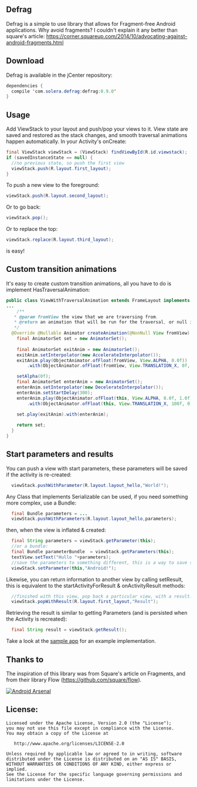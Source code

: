 Defrag
---
Defrag is a simple to use library that allows for Fragment-free Android applications. Why avoid fragments? I couldn't explain it any better than square's article: https://corner.squareup.com/2014/10/advocating-against-android-fragments.html

Download
---

Defrag is available in the jCenter repository:

```java
dependencies {
  compile 'com.solera.defrag:defrag:0.9.0'
}
```

Usage
-----

Add ViewStack to your layout and push/pop your views to it. View state are saved and restored as the
stack changes, and smooth traversal animations happen automatically. In your Activity's onCreate:

```java
final ViewStack viewStack = (ViewStack) findViewById(R.id.viewstack);
if (savedInstanceState == null) {
  //no previous state, so push the first view
  viewStack.push(R.layout.first_layout);
}
```

To push a new view to the foreground:
```java
viewStack.push(R.layout.second_layout);
```
Or to go back:
```java
viewStack.pop();
```
Or to replace the top:
```java
viewStack.replace(R.layout.third_layout);
```
is easy!

Custom transition animations
---

It's easy to create custom transition animations, all you have to do is implement HasTraversalAnimation:
```java
public class ViewWithTraversalAnimation extends FrameLayout implements HasTraversalAnimation {
...
    /**
   * @param fromView the view that we are traversing from.
   * @return an animation that will be run for the traversal, or null if the default should be run.
   */
  @Override @Nullable Animator createAnimation(@NonNull View fromView) {
    final AnimatorSet set = new AnimatorSet();
    
    final AnimatorSet exitAnim = new AnimatorSet();
    exitAnim.setInterpolator(new AccelerateInterpolator());
    exitAnim.play(ObjectAnimator.ofFloat(fromView, View.ALPHA, 0.0f))
        .with(ObjectAnimator.ofFloat(fromView, View.TRANSLATION_X, 0f, -200));

    setAlpha(0f);
    final AnimatorSet enterAnim = new AnimatorSet();
    enterAnim.setInterpolator(new DecelerateInterpolator());
    enterAnim.setStartDelay(300);
    enterAnim.play(ObjectAnimator.ofFloat(this, View.ALPHA, 0.0f, 1.0f))
        .with(ObjectAnimator.ofFloat(this, View.TRANSLATION_X, 100f, 0));

    set.play(exitAnim).with(enterAnim);
    
    return set;
  }
}
```
Start parameters and results
---
You can push a view with start parameters, these parameters will be saved if the activity is re-created:

```java
  viewStack.pushWithParameter(R.layout.layout_hello,"World!");
```

Any Class that implements Serializable can be used, if you need something more complex, use a Bundle:
```java
  final Bundle parameters = ...
  viewStack.pushWithParameters(R.layout.layout_hello,parameters);
```

then, when the view is inflated & created:
```java
  final String parameters = viewStack.getParameter(this);
  //or a bundle:
  final Bundle parameterBundle  = viewStack.getParameters(this);
  textView.setText("Hullo "+parameters);
  //save the parameters to something different, this is a way to save state when recreating the stack:
  viewStack.setParameter(this,"Android!");
```

Likewise, you can return information to another view by calling setResult, this is equivalent to the startActivityForResult & onActivityResult methods:

```java
  //finished with this view, pop back a particular view, with a result:
  viewStack.popWithResult(R.layout.first_layout,"Result");
```

Retrieving the result is similar to getting Parameters (and is persisted when the Activity is recreated):

```java
  final String result = viewStack.getResult();
```

Take a look at the [sample app](https://github.com/R3PI/Defrag/tree/master/app) for an example implementation.

Thanks to
---
The inspiration of this library was from Square's article on Fragments, and from their library Flow (https://github.com/square/flow).

[![Android Arsenal](https://img.shields.io/badge/Android%20Arsenal-Defrag-green.svg?style=true)](https://android-arsenal.com/details/1/3693)

License:
---

    Licensed under the Apache License, Version 2.0 (the "License");
    you may not use this file except in compliance with the License.
    You may obtain a copy of the License at

       http://www.apache.org/licenses/LICENSE-2.0

    Unless required by applicable law or agreed to in writing, software
    distributed under the License is distributed on an "AS IS" BASIS,
    WITHOUT WARRANTIES OR CONDITIONS OF ANY KIND, either express or implied.
    See the License for the specific language governing permissions and
    limitations under the License.
